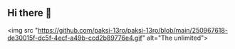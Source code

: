 ## Hi there 👋

<img src "https://github.com/paksi-13ro/paksi-13ro/blob/main/250967618-de30015f-dc5f-4ecf-a49b-ccd2b89776e4.gif" alt="The unlimited">
